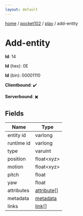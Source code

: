 ```yaml
---
layout: default
---
```


[home](/)  /  [pocket102](/protocol/pocket102)  /  [play](/protocol/pocket102/play)  /  add-entity

# Add-entity

**Id**: 14

**Id** (hex): 0E

**Id** (bin): 00001110

**Clientbound**: ✔️

**Serverbound**: ✖️

## Fields

Name | Type
---|---
entity id | varlong
runtime id | varlong
type | varuint
position | float&lt;xyz&gt;
motion | float&lt;xyz&gt;
pitch | float
yaw | float
attributes | [attribute](/protocol/pocket102/types/attribute)[]
metadata | [metadata](/protocol/pocket102/metadata)
links | [link](/protocol/pocket102/types/link)[]

